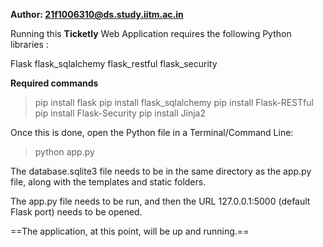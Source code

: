 **Author: 21f1006310@ds.study.iitm.ac.in**

Running this **Ticketly** Web Application requires the following Python libraries :

Flask
flask_sqlalchemy
flask_restful
flask_security

**Required commands**

>pip install flask pip install flask_sqlalchemy pip install Flask-RESTful pip install Flask-Security pip install Jinja2

Once this is done, open the Python file in a Terminal/Command Line:

>python app.py

The database.sqlite3 file needs to be in the same directory as the app.py file, along with the templates and static folders.

The app.py file needs to be run, and then the URL 127.0.0.1:5000 (default Flask port) needs to be opened.

==The application, at this point, will be up and running.==